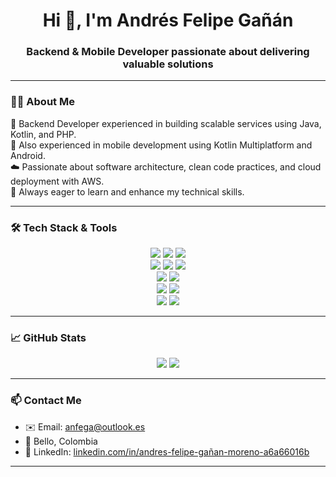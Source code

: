 <h1 align="center">Hi 👋, I'm Andrés Felipe Gañán</h1>
<h3 align="center">Backend & Mobile Developer passionate about delivering valuable solutions</h3>

---

### 🧑‍💻 About Me

🎯 Backend Developer experienced in building scalable services using Java, Kotlin, and PHP.  
📱 Also experienced in mobile development using Kotlin Multiplatform and Android.  
☁️ Passionate about software architecture, clean code practices, and cloud deployment with AWS.  
🚀 Always eager to learn and enhance my technical skills.

---

### 🛠️ Tech Stack & Tools

<p align="center">
  <img src="https://img.shields.io/badge/Java-007396?style=for-the-badge&logo=java&logoColor=white"/>
  <img src="https://img.shields.io/badge/Kotlin-0095D5?style=for-the-badge&logo=kotlin&logoColor=white"/>
  <img src="https://img.shields.io/badge/PHP-777BB4?style=for-the-badge&logo=php&logoColor=white"/>
  <br />
  <img src="https://img.shields.io/badge/Spring_Boot-6DB33F?style=for-the-badge&logo=springboot&logoColor=white"/>
  <img src="https://img.shields.io/badge/Laravel-FF2D20?style=for-the-badge&logo=laravel&logoColor=white"/>
  <img src="https://img.shields.io/badge/Ktor-0095D5?style=for-the-badge&logo=kotlin&logoColor=white"/>
  <br />
  <img src="https://img.shields.io/badge/PostgreSQL-336791?style=for-the-badge&logo=postgresql&logoColor=white"/>
  <img src="https://img.shields.io/badge/SQL_Server-CC2927?style=for-the-badge&logo=microsoft-sql-server&logoColor=white"/>
  <br />
  <img src="https://img.shields.io/badge/Docker-2496ED?style=for-the-badge&logo=docker&logoColor=white"/>
  <img src="https://img.shields.io/badge/AWS-FF9900?style=for-the-badge&logo=amazonaws&logoColor=white"/>
  <br />
  <img src="https://img.shields.io/badge/DDD-%23007ACC?style=for-the-badge"/>
  <img src="https://img.shields.io/badge/Hexagonal_Architecture-%23007ACC?style=for-the-badge"/>
</p>

---

### 📈 GitHub Stats

<p align="center">
  <img src="https://github-readme-stats.vercel.app/api?username=anfega154&show_icons=true&theme=tokyonight" />
  <img src="https://github-readme-stats.vercel.app/api/top-langs/?username=anfega154&layout=compact&theme=tokyonight" />
</p>

---

### 📫 Contact Me

- ✉️ Email: [anfega@outlook.es](mailto:anfega@outlook.es)  
- 📍 Bello, Colombia  
- 💼 LinkedIn: [linkedin.com/in/andres-felipe-gañan-moreno-a6a66016b](https://www.linkedin.com/in/andres-felipe-ga%C3%B1an-moreno-a6a66016b/)

---
